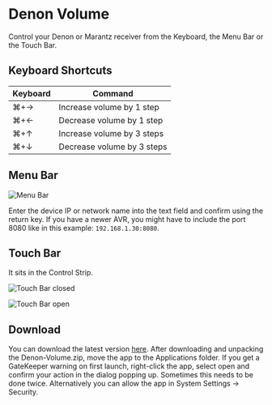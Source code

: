# Denon Volume

Control your Denon or Marantz receiver from the Keyboard, the Menu Bar or the Touch Bar.

## Keyboard Shortcuts

| Keyboard | Command                    |
| -------- | -------------------------- |
| ⌘+→      | Increase volume by 1 step  |
| ⌘+←      | Decrease volume by 1 step  |
| ⌘+↑      | Increase volume by 3 steps |
| ⌘+↓      | Decrease volume by 3 steps |



## Menu Bar

![Menu Bar](README.assets/MenuBar.png)

Enter the device IP or network name into the text field and confirm using the return key. If you have a newer AVR, you might have to include the port 8080 like in this example: `192.168.1.30:8080`.



## Touch Bar

It sits in the Control Strip.

![Touch Bar closed](README.assets/TouchBarClosed.png)

![Touch Bar open](README.assets/TouchBarOpen.png)



## Download

You can download the latest version [here](https://github.com/melgu/Denon-Volume/releases).
After downloading and unpacking the Denon-Volume.zip, move the app to the Applications folder. If you get a GateKeeper warning on first launch, right-click the app, select open and confirm your action in the dialog popping up. Sometimes this needs to be done twice. Alternatively you can allow the app in System Settings -> Security.
